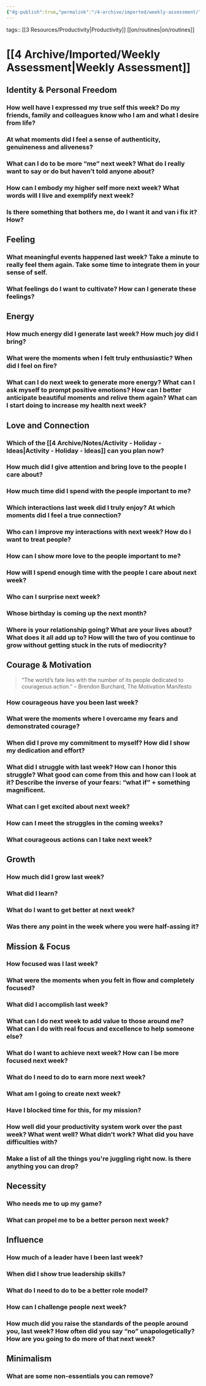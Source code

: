 ```yaml
---
{"dg-publish":true,"permalink":"/4-archive/imported/weekly-assessment/"}
---
```


tags:: [[3 Resources/Productivity\|Productivity]] [[on/routines\|on/routines]]

# [[4 Archive/Imported/Weekly Assessment\|Weekly Assessment]]

## Identity & Personal Freedom

### How well have I expressed my true self this week? Do my friends, family and colleagues know who I am and what I desire from life?


### At what moments did I feel a sense of authenticity, genuineness and aliveness?


### What can I do to be more “me” next week? What do I really want to say or do but haven’t told anyone about?


### How can I embody my higher self more next week? What words will I live and exemplify next week?

### Is there something that bothers me, do I want it and van i fix it? How?


## Feeling
### What meaningful events happened last week? Take a minute to really feel them again. Take some time to integrate them in your sense of self.


### What feelings do I want to cultivate? How can I generate these feelings?


## Energy
### How much energy did I generate last week? How much joy did I bring?


### What were the moments when I felt truly enthusiastic? When did I feel **on fire**?


### What can I do next week to generate more energy? What can I ask myself to prompt positive emotions? How can I better anticipate beautiful moments and relive them again? What can I start doing to increase my health next week?


## Love and Connection

### Which of the [[4 Archive/Notes/Activity - Holiday - Ideas\|Activity - Holiday - Ideas]] can you plan now?

### How much did I give attention and bring love to the people I care about?


### How much time did I spend with the people important to me?


### Which interactions last week did I truly enjoy? At which moments did I feel a true connection?


### Who can I improve my interactions with next week? How do I want to treat people?


### How can I show more love to the people important to me?


### How will I spend enough time with the people I care about next week?


### Who can I surprise next week?


### Whose birthday is coming up the next month?


### Where is your relationship going? What are your lives about? What does it all add up to? How will the two of you continue to grow without getting stuck in the ruts of mediocrity?


## Courage & Motivation

> “The world’s fate lies with the number of its people dedicated to courageous action.” – Brendon Burchard, The Motivation Manifesto
>


### How courageous have you been last week?


### What were the moments where I overcame my fears and demonstrated courage?


### When did I prove my commitment to myself? How did I show my dedication and effort?


### What did I struggle with last week? How can I honor this struggle? What good can come from this and how can I look at it? Describe the inverse of your fears: “what if” + something magnificent.


### What can I get excited about next week?


### How can I meet the struggles in the coming weeks?


### What courageous actions can I take next week?


## Growth


### How much did I grow last week?


### What did I learn?


### What do I want to get better at next week?


### Was there any point in the week where you were half-assing it?


## Mission & Focus


### How focused was I last week?


### What were the moments when you felt **in flow** and completely focused?


### What did I accomplish last week?


### What can I do next week to add value to those around me? What can I do with real focus and excellence to help someone else?


### What do I want to achieve next week? How can I be more focused next week?


### What do I need to do to earn more next week?


### What am I going to create next week?


### Have I blocked time for this, for my mission?


### How well did your productivity system work over the past week? What went well? What didn’t work? What did you have difficulties with?

### Make a list of all the things you're juggling right now. Is there anything you can drop?


## Necessity


### Who needs me to up my game?


### What can propel me to be a better person next week?


## Influence


### How much of a leader have I been last week?


### When did I show true leadership skills?


### What do I need to do to be a better role model?


### How can I challenge people next week?


### How much did you raise the standards of the people around you, last week? How often did you say “no” unapologetically? How are you going to do **more** of that next week?


## Minimalism
### What are some non-essentials you can remove?

